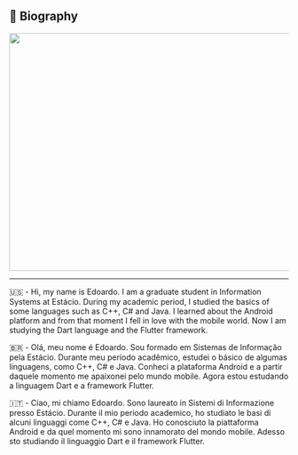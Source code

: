 <h2>🪪 Biography</h2>

<p align="center">
  <img width="680" height="428" src="https://www.navicosoft.com/wp-content/uploads/2018/08/expert-developers.gif">
</p>

--------------------------------------------------------------------------------------
🇺🇸 - Hi, my name is Edoardo. I am a graduate student in Information Systems at Estácio.
During my academic period, I studied the basics of some languages such as C++, C# and Java.
I learned about the Android platform and from that moment I fell in love with the mobile world.
Now I am studying the Dart language and the Flutter framework.

🇧🇷 - Olá, meu nome é Edoardo. Sou formado em Sistemas de Informação pela Estácio.
Durante meu período acadêmico, estudei o básico de algumas linguagens, como C++, C# e Java.
Conheci a plataforma Android e a partir daquele momento me apaixonei pelo mundo mobile.
Agora estou estudando a linguagem Dart e a framework Flutter.

🇮🇹 - Ciao, mi chiamo Edoardo. Sono laureato in Sistemi di Informazione presso Estácio.
Durante il mio periodo academico, ho studiato le basi di alcuni linguaggi come C++, C# e Java.
Ho conosciuto la piattaforma Android e da quel momento mi sono innamorato del mondo mobile.
Adesso sto studiando il linguaggio Dart e il framework Flutter.
